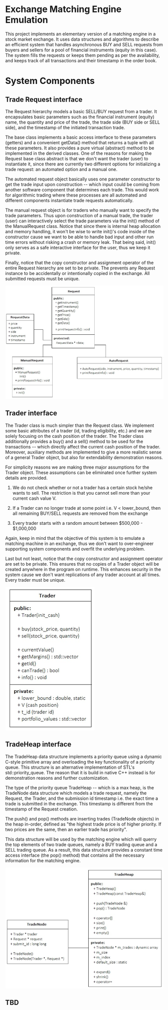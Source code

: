 # Exchange Matching Engine Emulation

This project implements an elementary version of a matching engine in a stock market exchange. It uses data structures and algorithms to describe an efficient system that handles asynchronous BUY and SELL requests from buyers and sellers for a pool of financial instruments (equity in this case). The system fills the requests or keeps them pending as per the availability, and keeps track of all transactions and their timestamp in the order book.

# System Components

## Trade Request interface

The Request hierarchy models a basic SELL/BUY request from a trader. It encapsulates basic parameters such as the financial instrument (equity) name, the quantity and price of the trade, the trade side (BUY side or SELL side), and the timestamp of the initiated transaction trade. 

The base class implements a basic access interface to these parameters (getters) and a convenient getData() method that returns a tuple with all these parameters. It also provides a pure virtual (abstract) method to be implemented in the derived classes. One of the reasons for making the Request base class abstract is that we don't want the trader (user) to instantiate it, since there are currently two different options for initializing a trade request: an automated option and a manual one. 

The automated request object basically uses one parameter constructor to get the trade input upon construction -- which  input could be coming from another software component that determines each trade. This would work for algorithmic trading where these processes are all automated and different components instantiate trade requests automatically. 

The manual request object is for traders who manually want to specify the trade parameters. Thus upon construction of a manual trade, the trader (user) can interactively select the trade parameters via the init() method of the ManualRequest class. Notice that since there is internal heap allocation and memory handling, it won't be wise to write init()'s code inside of the constructor cause we want to be able to handle bad input and other run time errors without risking a crash or memory leak. That being said, init() only serves as a safe interactive interface for the user, thus we keep it private. 

Finally, notice that the copy constructor and assignment operator of the entire Request hierarchy are set to be private. The prevents any Request instance to be accidentally or intentionally copied in the exchange. All submitted requests must be unique.

![Data-Flow](/img/RequestUML.jpg)

## Trader interface

The Trader class is much simpler than the Request class. We implement some basic attributes of a trader (id, trading eligibility, etc.) and we are solely focusing on the cash position of the trader. The Trader class additionally provides a buy() and a sell() method to be used for the transactions -- which directly affect the current cash position of the trader. Moreover, auxiliary methods are implemented to give a more realistic sense of a general Trader object, but also for extendability demonstration reasons. 

For simplicity reasons we are making three major assumptions for the Trader object. These assumptions can be eliminated once further system details are provided.

1) We do not check whether or not a trader has a certain stock he/she wants to sell. The restriction is that you cannot sell more than your current cash value V.

2) If a Trader can no longer trade at some point i.e. V < lower\_bound, then all remaining BUY/SELL requests are removed from the exchange

3) Every trader starts with a random amount between $500,000 - $1,000,000 

Again, keep in mind that the objective of this system is to emulate a matching machine in an exchange, thus we don't want to over-engineer supporting system components and overfit the underlying problem. 

Last but not least, notice that the copy constructor and assignment operator are set to be private. This ensures that no copies of a Trader object will be created anywhere in the program on runtime. This enhances security in the system cause we don't want replications of any trader account at all times. Every trader must be unique. 

![Data-Flow](/img/TraderUML.jpg)

## TradeHeap interface

The TradeHeap data structure implements a priority queue using a dynamic C-style primitive array and overloading the key functionality of a priority queue. This structure is an alternative implementation of STL's std::priority\_queue. The reason that it is build in native C++ instead is for demonstration reasons and further customization.

The type of the priority queue TradeHeap -- which is a max heap, is the TradeNode data structure which models a trade request, namely the Request, the Trader, and the submission id timestamp i.e. the exact time a trade is submitted in the exchange. This timestamp is different from the timestamp of the Request creation. 

The push() and pop() methods are inserting trades (TradeNode objects) in the heap in-order, defined as "the highest trade price is of higher priority. If two prices are the same, then an earlier trade has priority". 

This data structure will be used by the matching engine which will querry the top elements of two trade queues, namely a BUY trading queue and a SELL trading queue. As a result, this data structure provides a constant time access interface (the pop() method) that contains all the necessary information for the matching engine. 

![Data-Flow](/img/TradeHeapUML.jpg)

## TBD
